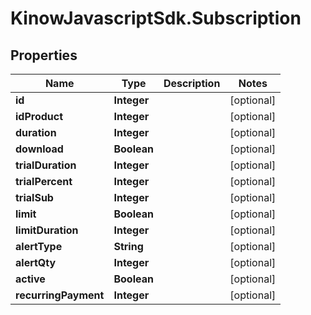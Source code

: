 # KinowJavascriptSdk.Subscription

## Properties
Name | Type | Description | Notes
------------ | ------------- | ------------- | -------------
**id** | **Integer** |  | [optional] 
**idProduct** | **Integer** |  | [optional] 
**duration** | **Integer** |  | [optional] 
**download** | **Boolean** |  | [optional] 
**trialDuration** | **Integer** |  | [optional] 
**trialPercent** | **Integer** |  | [optional] 
**trialSub** | **Integer** |  | [optional] 
**limit** | **Boolean** |  | [optional] 
**limitDuration** | **Integer** |  | [optional] 
**alertType** | **String** |  | [optional] 
**alertQty** | **Integer** |  | [optional] 
**active** | **Boolean** |  | [optional] 
**recurringPayment** | **Integer** |  | [optional] 


